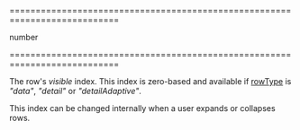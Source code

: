<!--**
/*-------------------------------------------
    Auto-generated file. Do not modify.
-------------------------------------------

**-->
===========================================================================
<!--type-->number<!--/type-->
===========================================================================

<!--shortDescription-->
The row's *visible* index. This index is zero-based and available if [rowType](/Documentation/ApiReference/UI_Widgets/dxTreeList/Row/#rowType) is *"data"*, *"detail"* or *"detailAdaptive"*.
<!--/shortDescription-->

<!--fullDescription-->
This index can be changed internally when a user expands or collapses rows.
<!--/fullDescription-->